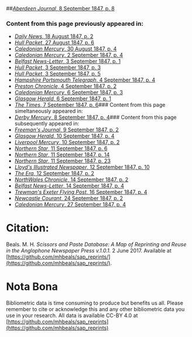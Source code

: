 ##[*Aberdeen Journal*, 8 September 1847, p. 8](https://mhbeals.github.io/sap_html/Aberdeen-Journal/Aberdeen-Journal-8-September-1847-p-8)

### Content from this page previously appeared in:
+ [*Daily News*, 18 August 1847, p. 2](https://mhbeals.github.io/sap_html/Daily-News/Daily-News-18-August-1847-p-2)
+ [*Hull Packet*, 27 August 1847, p. 6](https://mhbeals.github.io/sap_html/Hull-Packet/Hull-Packet-27-August-1847-p-6)
+ [*Caledonian Mercury*, 30 August 1847, p. 4](https://mhbeals.github.io/sap_html/Caledonian-Mercury/Caledonian-Mercury-30-August-1847-p-4)
+ [*Caledonian Mercury*, 2 September 1847, p. 4](https://mhbeals.github.io/sap_html/Caledonian-Mercury/Caledonian-Mercury-2-September-1847-p-4)
+ [*Belfast News-Letter*, 3 September 1847, p. 1](https://mhbeals.github.io/sap_html/Belfast-News-Letter/Belfast-News-Letter-3-September-1847-p-1)
+ [*Hull Packet*, 3 September 1847, p. 3](https://mhbeals.github.io/sap_html/Hull-Packet/Hull-Packet-3-September-1847-p-3)
+ [*Hull Packet*, 3 September 1847, p. 5](https://mhbeals.github.io/sap_html/Hull-Packet/Hull-Packet-3-September-1847-p-5)
+ [*Hampshire Portsmouth Telegraph*, 4 September 1847, p. 4](https://mhbeals.github.io/sap_html/Hampshire-Portsmouth-Telegraph/Hampshire-Portsmouth-Telegraph-4-September-1847-p-4)
+ [*Preston Chronicle*, 4 September 1847, p. 2](https://mhbeals.github.io/sap_html/Preston-Chronicle/Preston-Chronicle-4-September-1847-p-2)
+ [*Caledonian Mercury*, 6 September 1847, p. 3](https://mhbeals.github.io/sap_html/Caledonian-Mercury/Caledonian-Mercury-6-September-1847-p-3)
+ [*Glasgow Herald*, 6 September 1847, p. 1](https://mhbeals.github.io/sap_html/Glasgow-Herald/Glasgow-Herald-6-September-1847-p-1)
+ [*The Times*, 7 September 1847, p. 6](https://mhbeals.github.io/sap_html/The-Times/The-Times-7-September-1847-p-6)### Content from this page simeltaneously appeared in:
+ [*Derby Mercury*, 8 September 1847, p. 4](https://mhbeals.github.io/sap_html/Derby-Mercury/Derby-Mercury-8-September-1847-p-4)### Content from this page subsequently appeared in:
+ [*Freeman's Journal*, 9 September 1847, p. 2](https://mhbeals.github.io/sap_html/Freeman's-Journal/Freeman's-Journal-9-September-1847-p-2)
+ [*Glasgow Herald*, 10 September 1847, p. 4](https://mhbeals.github.io/sap_html/Glasgow-Herald/Glasgow-Herald-10-September-1847-p-4)
+ [*Liverpool Mercury*, 10 September 1847, p. 2](https://mhbeals.github.io/sap_html/Liverpool-Mercury/Liverpool-Mercury-10-September-1847-p-2)
+ [*Northern Star*, 11 September 1847, p. 6](https://mhbeals.github.io/sap_html/Northern-Star/Northern-Star-11-September-1847-p-6)
+ [*Northern Star*, 11 September 1847, p. 14](https://mhbeals.github.io/sap_html/Northern-Star/Northern-Star-11-September-1847-p-14)
+ [*Northern Star*, 11 September 1847, p. 23](https://mhbeals.github.io/sap_html/Northern-Star/Northern-Star-11-September-1847-p-23)
+ [*Lloyd's Illustrated Newspaper*, 12 September 1847, p. 10](https://mhbeals.github.io/sap_html/Lloyd's-Illustrated-Newspaper/Lloyd's-Illustrated-Newspaper-12-September-1847-p-10)
+ [*The Era*, 12 September 1847, p. 2](https://mhbeals.github.io/sap_html/The-Era/The-Era-12-September-1847-p-2)
+ [*NorthWales Chronicle*, 14 September 1847, p. 2](https://mhbeals.github.io/sap_html/NorthWales-Chronicle/NorthWales-Chronicle-14-September-1847-p-2)
+ [*Belfast News-Letter*, 14 September 1847, p. 4](https://mhbeals.github.io/sap_html/Belfast-News-Letter/Belfast-News-Letter-14-September-1847-p-4)
+ [*Trewman's Exeter Flying Post*, 16 September 1847, p. 4](https://mhbeals.github.io/sap_html/Trewman's-Exeter-Flying-Post/Trewman's-Exeter-Flying-Post-16-September-1847-p-4)
+ [*Newcastle Courant*, 24 September 1847, p. 2](https://mhbeals.github.io/sap_html/Newcastle-Courant/Newcastle-Courant-24-September-1847-p-2)
+ [*Caledonian Mercury*, 27 September 1847, p. 4](https://mhbeals.github.io/sap_html/Caledonian-Mercury/Caledonian-Mercury-27-September-1847-p-4)
                    
# Citation: 

Beals. M. H. *Scissors and Paste Database: A Map of Reprinting and Reuse in the Anglophone Newspaper Press v.1.0.1.* 2 June 2017. Available at [https://github.com/mhbeals/sap_reprints/](https://github.com/mhbeals/sap_reprints/). 
                    
# Nota Bona

Bibliometric data is time consuming to produce but benefits us all. Please remember to cite or acknowledge this and any other bibliometric data you use in your research. All data is available CC-BY 4.0 at [https://github.com/mhbeals/sap_reprints](https://github.com/mhbeals/sap_reprints)